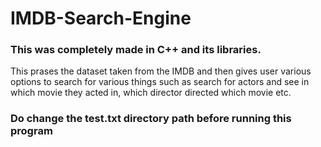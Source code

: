# IMDB-Search-Engine
### This was completely made in C++ and its libraries.

This prases the dataset taken from the IMDB and then gives user various options to search for various things such as search for actors and see in which movie they acted in, which director directed which movie etc. 

### Do change the test.txt directory path before running this program
